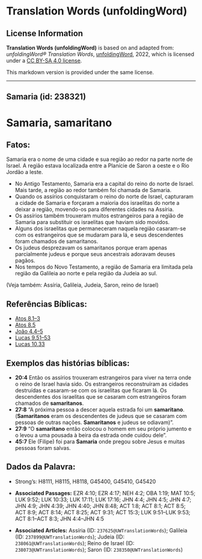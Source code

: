 # Translation Words (unfoldingWord)

## License Information

**Translation Words (unfoldingWord)** is based on and adapted from: _unfoldingWord® Translation Words_, [unfoldingWord](https://unfoldingword.org/utw), 2022, which is licensed under a [CC BY-SA 4.0 license](https://creativecommons.org/licenses/by-sa/4.0/legalcode.en).

This markdown version is provided under the same license.



--------------------------------

## Samaria (id: 238321)

Samaria, samaritano
===================

Fatos:
------

Samaria era o nome de uma cidade e sua região ao redor na parte norte de Israel. A região estava localizada entre a Planície de Saron a oeste e o Rio Jordão a leste.

* No Antigo Testamento, Samaria era a capital do reino do norte de Israel. Mais tarde, a região ao redor também foi chamada de Samaria.
* Quando os assírios conquistaram o reino do norte de Israel, capturaram a cidade de Samaria e forçaram a maioria dos israelitas do norte a deixar a região, movendo\-os para diferentes cidades na Assíria.
* Os assírios também trouxeram muitos estrangeiros para a região de Samaria para substituir os israelitas que haviam sido movidos.
* Alguns dos israelitas que permaneceram naquela região casaram\-se com os estrangeiros que se mudaram para lá, e seus descendentes foram chamados de samaritanos.
* Os judeus desprezavam os samaritanos porque eram apenas parcialmente judeus e porque seus ancestrais adoravam deuses pagãos.
* Nos tempos do Novo Testamento, a região de Samaria era limitada pela região da Galileia ao norte e pela região da Judeia ao sul.

(Veja também: Assíria, Galileia, Judeia, Saron, reino de Israel)

Referências Bíblicas:
---------------------

* [Atos 8\.1–3](https://ref.ly/Acts8:1-Acts8:3)
* [Atos 8\.5](https://ref.ly/Acts8:5)
* [João 4\.4–5](https://ref.ly/John4:4-John4:5)
* [Lucas 9\.51–53](https://ref.ly/Luke9:51-Luke9:53)
* [Lucas 10\.33](https://ref.ly/Luke10:33)

Exemplos das histórias bíblicas:
--------------------------------

* **20:4** Então os assírios trouxeram estrangeiros para viver na terra onde o reino de Israel havia sido. Os estrangeiros reconstruíram as cidades destruídas e casaram\-se com os israelitas que ficaram lá. Os descendentes dos israelitas que se casaram com estrangeiros foram chamados de **samaritanos**.
* **27:8** “A próxima pessoa a descer aquela estrada foi um **samaritano**. (**Samaritanos** eram os descendentes de judeus que se casaram com pessoas de outras nações. **Samaritanos** e judeus se odiavam)”.
* **27:9** “O **samaritano** então colocou o homem em seu próprio jumento e o levou a uma pousada à beira da estrada onde cuidou dele”.
* **45:7** Ele (Filipe) foi para **Samaria** onde pregou sobre Jesus e muitas pessoas foram salvas.

Dados da Palavra:
-----------------

* Strong’s: H8111, H8115, H8118, G45400, G45410, G45420

* **Associated Passages:** EZR 4:10; EZR 4:17; NEH 4:2; OBA 1:19; MAT 10:5; LUK 9:52; LUK 10:33; LUK 17:11; LUK 17:16; JHN 4:4; JHN 4:5; JHN 4:7; JHN 4:9; JHN 4:39; JHN 4:40; JHN 8:48; ACT 1:8; ACT 8:1; ACT 8:5; ACT 8:9; ACT 8:14; ACT 8:25; ACT 9:31; ACT 15:3; LUK 9:51–LUK 9:53; ACT 8:1–ACT 8:3; JHN 4:4–JHN 4:5
* **Associated Articles:** Assíria (ID: `237625@UWTranslationWords`); Galileia (ID: `237899@UWTranslationWords`); Judeia (ID: `238061@UWTranslationWords`); Reino de Israel (ID: `238073@UWTranslationWords`); Saron (ID: `238350@UWTranslationWords`)

